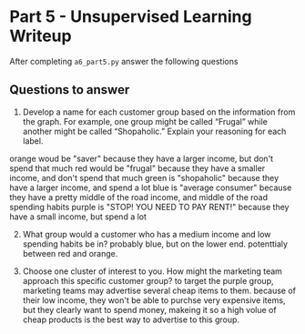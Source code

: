 # Part 5 - Unsupervised Learning Writeup

After completing `a6_part5.py` answer the following questions

## Questions to answer

1. Develop a name for each customer group based on the information from the graph. For example, one group might be called “Frugal” while another might be called “Shopaholic.” Explain your reasoning for each label.

orange woud be "saver" because they have a larger income, but don't spend that much
red would be "frugal" because they have a smaller income, and don't spend that much
green is "shopaholic" because they have a larger income, and spend a lot
blue is "average consumer" because they have a pretty middle of the road income, and middle of the road spending habits
purple is "STOP! YOU NEED TO PAY RENT!" because they have a small income, but spend a lot

2. What group would a customer who has a medium income and low spending habits be in?
probably blue, but on the lower end. potenttialy between red and orange.

3. Choose one cluster of interest to you. How might the marketing team approach this specific customer group?
to target the purple group, marketing teams may advertise several cheap items to them. because of their low income, they won't be able to purchse very expensive items, but they clearly want to spend money, makeing it so a high volue of cheap products is the best way to advertise to this group.
